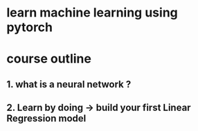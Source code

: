 # learn machine learning using pytorch

# course outline 

## 1. what is a neural network ?
## 2. Learn by doing -> build your first Linear Regression model
